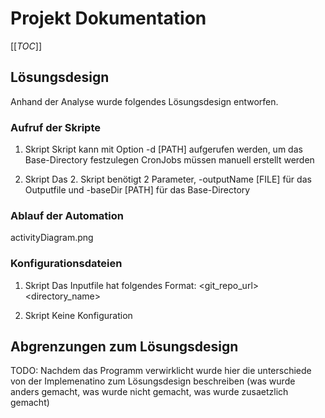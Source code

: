 # Projekt Dokumentation

[[_TOC_]]

## Lösungsdesign
Anhand der Analyse wurde folgendes Lösungsdesign entworfen.

### Aufruf der Skripte
1. Skript
Skript kann mit Option -d [PATH]  aufgerufen werden, um das Base-Directory festzulegen
CronJobs müssen manuell erstellt werden

2. Skript
Das 2. Skript benötigt 2 Parameter, -outputName [FILE] für das Outputfile und -baseDir [PATH] für das Base-Directory

### Ablauf der Automation

activityDiagram.png

### Konfigurationsdateien

1. Skript
Das Inputfile hat folgendes Format:
<git_repo_url> <directory_name>

2. Skript
Keine Konfiguration

## Abgrenzungen zum Lösungsdesign

TODO: Nachdem das Programm verwirklicht wurde hier die unterschiede von der Implemenatino zum Lösungsdesign beschreiben (was wurde anders gemacht, was wurde nicht gemacht, was wurde zusaetzlich gemacht)
